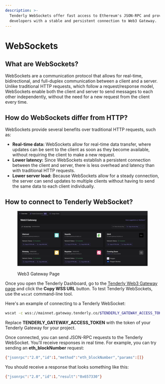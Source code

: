 ```yaml
---
description: >-
  Tenderly WebSockets offer fast access to Ethereum's JSON-RPC and provide
  developers with a stable and persistent connection to Web3 Gateway.
---
```


# WebSockets

## What are WebSockets?

WebSockets are a communication protocol that allows for real-time, bidirectional, and full-duplex communication between a client and a server. Unlike traditional HTTP requests, which follow a request/response model, WebSockets enable both the client and server to send messages to each other independently, without the need for a new request from the client every time.

## How do WebSockets differ from HTTP?

WebSockets provide several benefits over traditional HTTP requests, such as:

* **Real-time data:** WebSockets allow for real-time data transfer, where updates can be sent to the client as soon as they become available, without requiring the client to make a new request.
* **Lower latency:** Since WebSockets establish a persistent connection between the client and server, there is less overhead and latency than with traditional HTTP requests.
* **Lower server load:** Because WebSockets allow for a steady connection, the server can send updates to multiple clients without having to send the same data to each client individually.

## How to connect to Tenderly WebSocket?

<figure><img src="../.gitbook/assets/image.png" alt=""><figcaption><p>Web3 Gateway Page</p></figcaption></figure>

Once you open the Tenderly Dashboard, go to the [Tenderly Web3 Gateway page](https://dashboard.tenderly.co/?redirectTo=gateways) and click the **Copy WSS URL** button. To test Tenderly WebSockets, use the `wscat`  command-line tool.&#x20;

Here's an example of connecting to a Tenderly WebSocket:

```bash
wscat -c wss://mainnet.gateway.tenderly.co/$TENDERLY_GATEWAY_ACCESS_TOKEN
```

Replace **TENDERLY\_GATEWAY\_ACCESS\_TOKEN** with the token of your Tenderly Gateway for your project.

Once connected, you can send JSON-RPC requests to the Tenderly WebSocket. You'll receive responses in real time. For example, you can try sending an **eth\_blockNumber** request:

```bash
{"jsonrpc":"2.0","id":1,"method":"eth_blockNumber","params":[]}
```

You should receive a response that looks something like this:

```bash
{"jsonrpc":"2.0","id":1,"result":"0x657330"}
```

